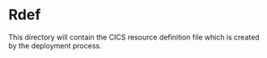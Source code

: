 # Rdef

This directory will contain the CICS resource definition file which is created by the deployment process.
